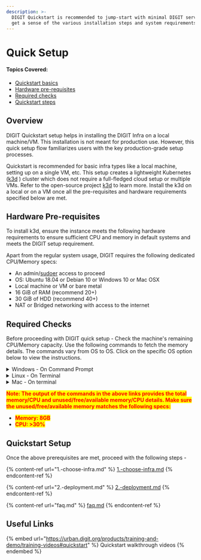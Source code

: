 ```yaml
---
description: >-
  DIGIT Quickstart is recommended to jump-start with minimal DIGIT services to
  get a sense of the various installation steps and system requirements.
---
```


# Quick Setup

#### Topics Covered:

* [Quickstart basics](./#overview)
* [Hardware pre-requisites](./#hardware-pre-requisites)
* [Required checks](./#required-checks)
* [Quickstart steps](./#quickstart-setup)

## Overview

DIGIT Quickstart setup helps in installing the DIGIT Infra on a local machine/VM. This installation is not meant for production use. However, this quick setup flow familiarizes users with the key production-grade setup processes.

Quickstart is recommended for basic infra types like a local machine, setting up on a single VM, etc. This setup creates a lightweight Kubernetes ([k3d](https://github.com/rancher/k3d) ) cluster which does not require a full-fledged cloud setup or multiple VMs. Refer to the open-source project [k3d](https://github.com/rancher/k3d) to learn more. Install the k3d on a local or on a VM once all the pre-requisites and hardware requirements specified below are met.

## Hardware Pre-requisites

To install k3d, ensure the instance meets the following hardware requirements to ensure sufficient CPU and memory in default systems and meets the DIGIT setup requirement.

Apart from the regular system usage, DIGIT requires the following dedicated CPU/Memory specs:

* An admin/[sudoer](https://medium.com/kernel-space/linux-fundamentals-a-to-z-of-a-sudoers-file-a5da99a30e7f) access to proceed
* OS: Ubuntu 18.04 or Debian 10 or Windows 10 or Mac OSX
* Local machine or VM or bare metal
* 16 GiB of RAM (recommend 20+)
* 30 GiB of HDD (recommend 40+)
* NAT or Bridged networking with access to the internet

## Required Checks

Before proceeding with DIGIT quick setup - Check the machine's remaining CPU/Memory capacity. Use the following commands to fetch the memory details. The commands vary from OS to OS. Click on the specific OS option below to view the instructions.

<details>

<summary>Windows - On Command Prompt</summary>

`systeminfo |find "Physical Memory"`

</details>

<details>

<summary>Linux - On Terminal</summary>

`free -m`

</details>

<details>

<summary>Mac - On terminal</summary>

**To Check Memory**: `top -l 1 -s 0 | grep PhysMe`

`Sample Output:` PhysMem: 16G used (3855M wired), 273M unused. &#x20;

(Here memory is not sufficient, it should at least be 8GB)



**To Check CPU:** `top -l 2 | grep -E "^CPU"`

`Sample Output:` \
CPU usage: 8.46% user, 12.86% sys, 78.66% idle \
CPU usage: 10.94% user, 8.11% sys, 80.93% idle

Here the CPU is sufficient where >30% is left over for the DIGIT setup to be done.

</details>

<mark style="color:red;">**Note: The output of the commands in the above links provides the total memory/CPU and unused/free/available memory/CPU details. Make sure the unused/free/available memory matches the following specs:**</mark>

* <mark style="color:red;">**Memory: 8GB**</mark>
* <mark style="color:red;">**CPU: >30%**</mark>

## Quickstart Setup

Once the above prerequisites are met, proceed with the following steps -&#x20;

{% content-ref url="1.-choose-infra.md" %}
[1.-choose-infra.md](1.-choose-infra.md)
{% endcontent-ref %}

{% content-ref url="2.-deployment.md" %}
[2.-deployment.md](2.-deployment.md)
{% endcontent-ref %}

{% content-ref url="faq.md" %}
[faq.md](faq.md)
{% endcontent-ref %}

## Useful Links <a href="#quickstart-setup" id="quickstart-setup"></a>

{% embed url="https://urban.digit.org/products/training-and-demo/training-videos#quickstart" %}
Quickstart walkthrough videos
{% endembed %}

